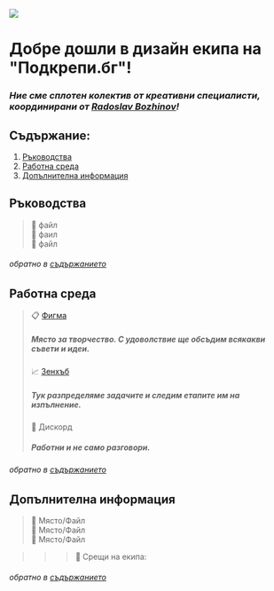![](https://github.com/IrinaSpasova/Publishing-Placeholder/blob/main/img-design-team.png)

# Добре дошли в дизайн екипа на "Подкрепи.бг"!


### *Ние сме сплотен колектив от креативни специалисти, координирани от [Radoslav Bozhinov](https://github.com/swolf86)!*

## Съдържание:

1. [Ръководства](https://github.com/IrinaSpasova/Publishing-Placeholder#%D1%80%D1%8A%D0%BA%D0%BE%D0%B2%D0%BE%D0%B4%D1%81%D1%82%D0%B2%D0%B0)<br>
2. [Работна среда](https://github.com/IrinaSpasova/Publishing-Placeholder#%D1%80%D0%B0%D0%B1%D0%BE%D1%82%D0%BD%D0%B0-%D1%81%D1%80%D0%B5%D0%B4%D0%B0)<br>
3. [Допълнителна информация](https://github.com/IrinaSpasova/Publishing-Placeholder#%D0%B4%D0%BE%D0%BF%D1%8A%D0%BB%D0%BD%D0%B8%D1%82%D0%B5%D0%BB%D0%BD%D0%B0-%D0%B8%D0%BD%D1%84%D0%BE%D1%80%D0%BC%D0%B0%D1%86%D0%B8%D1%8F)



## Ръководства
> &#x1F4D7; файл<br>
> &#x1F4D8; фаил<br>
> &#x1F4D9; файл

###### обратно в [съдържанието](https://github.com/IrinaSpasova/Publishing-Placeholder/blob/main/README.md#%D0%BD%D0%B8%D0%B5-%D1%81%D0%BC%D0%B5-%D1%81%D0%BF%D0%BB%D0%BE%D1%82%D0%B5%D0%BD-%D0%BA%D0%BE%D0%BB%D0%B5%D0%BA%D1%82%D0%B8%D0%B2-%D0%BE%D1%82-%D0%BA%D1%80%D0%B5%D0%B0%D1%82%D0%B8%D0%B2%D0%BD%D0%B8-%D1%81%D0%BF%D0%B5%D1%86%D0%B8%D0%B0%D0%BB%D0%B8%D1%81%D1%82%D0%B8-%D0%BA%D0%BE%D0%BE%D1%80%D0%B4%D0%B8%D0%BD%D0%B8%D1%80%D0%B0%D0%BD%D0%B8-%D0%BE%D1%82-)

## Работна среда 

> &#x1F4CB; [Фигма](https://www.figma.com/file/MmvFKzUv6yE5U2wrOpWtwS/Podkrepi.bg?node-id=0%3A7243)<br>
>##### Място за творчество. С удоволствие ще обсъдим всякакви съвети и идеи.
> &#x1F4C8; [Зенхъб](https://app.zenhub.com/workspaces/design-61667129a41297002437fb37/board?repos=393660793)<br>
>##### Тук разпределяме задачите и следим етапите им на изпълнение.
> &#x1F4CC; Дискорд<br>
>##### Работни и не само разговори.

###### обратно в [съдържанието](https://github.com/IrinaSpasova/Publishing-Placeholder/blob/main/README.md#%D1%81%D1%8A%D0%B4%D1%8A%D1%80%D0%B6%D0%B0%D0%BD%D0%B8%D0%B5)

## Допълнителна информация

> &#x1F34F; Място/Файл<br>
> &#x1F352; Място/Файл<br>
> &#x1F353; Място/Файл<br>

>>>&#x1F514; Срещи на екипа: 

###### обратно в [съдържанието](https://github.com/IrinaSpasova/Publishing-Placeholder/blob/main/README.md#%D0%BD%D0%B8%D0%B5-%D1%81%D0%BC%D0%B5-%D1%81%D0%BF%D0%BB%D0%BE%D1%82%D0%B5%D0%BD-%D0%BA%D0%BE%D0%BB%D0%B5%D0%BA%D1%82%D0%B8%D0%B2-%D0%BE%D1%82-%D0%BA%D1%80%D0%B5%D0%B0%D1%82%D0%B8%D0%B2%D0%BD%D0%B8-%D1%81%D0%BF%D0%B5%D1%86%D0%B8%D0%B0%D0%BB%D0%B8%D1%81%D1%82%D0%B8-%D0%BA%D0%BE%D0%BE%D1%80%D0%B4%D0%B8%D0%BD%D0%B8%D1%80%D0%B0%D0%BD%D0%B8-%D0%BE%D1%82-)


